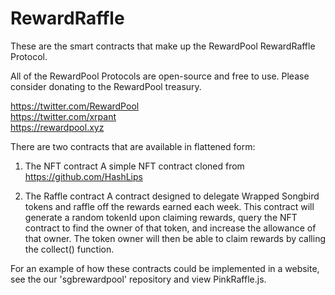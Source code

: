# RewardRaffle
These are the smart contracts that make up the RewardPool RewardRaffle Protocol. 

All of the RewardPool Protocols are open-source and free to use. Please consider donating to the RewardPool treasury.

https://twitter.com/RewardPool <br/>
https://twitter.com/xrpant <br/>
https://rewardpool.xyz <br/>

There are two contracts that are available in flattened form:

1. The NFT contract
  A simple NFT contract cloned from https://github.com/HashLips
  
2. The Raffle contract
  A contract designed to delegate Wrapped Songbird tokens and raffle off the rewards earned each week. This contract will generate a random tokenId upon claiming rewards, query the NFT contract to find the owner of that token, and increase the allowance of that owner. The token owner will then be able to claim rewards by calling the collect() function.
  
For an example of how these contracts could be implemented in a website, see the our 'sgbrewardpool' repository and view PinkRaffle.js.

